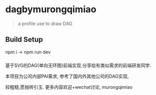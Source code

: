 # dagbymurongqimiao

> a profile use to draw DAG

## Build Setup

npm i    ->     npm  run dev 

###  
基于SVG的DAG(单向无环图)前端实现.分享给有类似需求的前端研发同学.

本项目为公司内部PAI需求,
参考了国内外其他公司的DAG实现,

较粗糙,愿抛砖引玉.
更多内容欢迎+wechat讨论, murongqimiao

